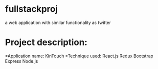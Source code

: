 # fullstackproj
a web application with similar functionality as twitter
# Project description:
*Application name: KinTouch
*Technique used: React.js Redux Bootstrap Express Node.js
